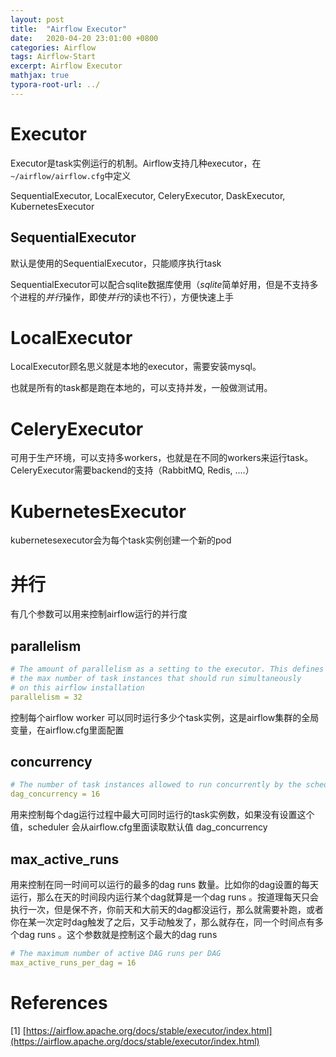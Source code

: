 ```yaml
---
layout: post
title:  "Airflow Executor"
date:   2020-04-20 23:01:00 +0800
categories: Airflow
tags: Airflow-Start
excerpt: Airflow Executor
mathjax: true
typora-root-url: ../
---
```


# Executor

Executor是task实例运行的机制。Airflow支持几种executor，在`~/airflow/airflow.cfg`中定义

SequentialExecutor, LocalExecutor, CeleryExecutor, DaskExecutor, KubernetesExecutor

## SequentialExecutor

默认是使用的SequentialExecutor，只能顺序执行task

SequentialExecutor可以配合sqlite数据库使用（*sqlite*简单好用，但是不支持多个进程的*并行*操作，即使*并行*的读也不行），方便快速上手

# LocalExecutor

LocalExecutor顾名思义就是本地的executor，需要安装mysql。

也就是所有的task都是跑在本地的，可以支持并发，一般做测试用。

# CeleryExecutor

可用于生产环境，可以支持多workers，也就是在不同的workers来运行task。CeleryExecutor需要backend的支持（RabbitMQ, Redis, ....）

# KubernetesExecutor

kubernetesexecutor会为每个task实例创建一个新的pod

# 并行

有几个参数可以用来控制airflow运行的并行度

## parallelism

```yaml
# The amount of parallelism as a setting to the executor. This defines
# the max number of task instances that should run simultaneously
# on this airflow installation
parallelism = 32
```

控制每个airflow worker 可以同时运行多少个task实例，这是airflow集群的全局变量，在airflow.cfg里面配置

## concurrency

```yaml
# The number of task instances allowed to run concurrently by the scheduler
dag_concurrency = 16
```

用来控制每个dag运行过程中最大可同时运行的task实例数，如果没有设置这个值，scheduler 会从airflow.cfg里面读取默认值 dag_concurrency

## max_active_runs

用来控制在同一时间可以运行的最多的dag runs 数量。比如你的dag设置的每天运行，那么在天的时间段内运行某个dag就算是一个dag runs 。按道理每天只会执行一次，但是保不齐，你前天和大前天的dag都没运行，那么就需要补跑，或者你在某一次定时dag触发了之后，又手动触发了，那么就存在，同一个时间点有多个dag runs 。这个参数就是控制这个最大的dag runs

```yaml
# The maximum number of active DAG runs per DAG
max_active_runs_per_dag = 16
```

# References

[1] [https://airflow.apache.org/docs/stable/executor/index.html](https://airflow.apache.org/docs/stable/executor/index.html)